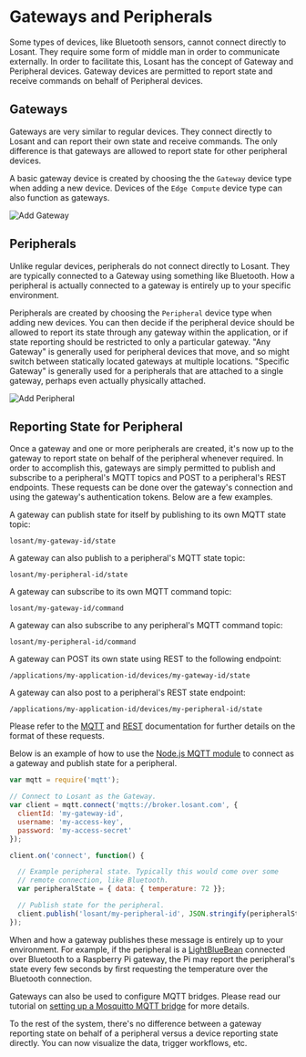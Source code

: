 # Gateways and Peripherals

Some types of devices, like Bluetooth sensors, cannot connect directly to Losant. They require some form of middle man in order to communicate externally. In order to facilitate this, Losant has the concept of Gateway and Peripheral devices. Gateway devices are permitted to report state and receive commands on behalf of Peripheral devices.

## Gateways

Gateways are very similar to regular devices. They connect directly to Losant and can report their own state and receive commands. The only difference is that gateways are allowed to report state for other peripheral devices.

A basic gateway device is created by choosing the the `Gateway` device type when adding a new device. Devices of the `Edge Compute` device type can also function as gateways.

![Add Gateway](/images/devices/gateways-peripherals/create-gateway.png "Add Gateway")

## Peripherals

Unlike regular devices, peripherals do not connect directly to Losant. They are typically connected to a Gateway using something like Bluetooth. How a peripheral is actually connected to a gateway is entirely up to your specific environment.

Peripherals are created by choosing the `Peripheral` device type when adding new devices. You can then decide if the peripheral device should be allowed to report its state through any gateway within the application, or if state reporting should be restricted to only a particular gateway. "Any Gateway" is generally used for peripheral devices that move, and so might switch between statically located gateways at multiple locations. "Specific Gateway" is generally used for a peripherals that are attached to a single gateway, perhaps even actually physically attached.

![Add Peripheral](/images/devices/gateways-peripherals/create-peripheral.png "Add Peripheral")

## Reporting State for Peripheral

Once a gateway and one or more peripherals are created, it's now up to the gateway to report state on behalf of the peripheral whenever required. In order to accomplish this, gateways are simply permitted to publish and subscribe to a peripheral's MQTT topics and POST to a peripheral's REST endpoints. These requests can be done over the gateway's connection and using the gateway's authentication tokens. Below are a few examples.

A gateway can publish state for itself by publishing to its own MQTT state topic:

```text
losant/my-gateway-id/state
```

A gateway can also publish to a peripheral's MQTT state topic:

```text
losant/my-peripheral-id/state
```

A gateway can subscribe to its own MQTT command topic:

```text
losant/my-gateway-id/command
```

A gateway can also subscribe to any peripheral's MQTT command topic:

```text
losant/my-peripheral-id/command
```

A gateway can POST its own state using REST to the following endpoint:

```text
/applications/my-application-id/devices/my-gateway-id/state
```

A gateway can also post to a peripheral's REST state endpoint:

```text
/applications/my-application-id/devices/my-peripheral-id/state
```

Please refer to the [MQTT](/mqtt/overview/) and [REST](/rest-api/overview/) documentation for further details on the format of these requests.

Below is an example of how to use the [Node.js MQTT module](https://github.com/mqttjs/MQTT.js) to connect as a gateway and publish state for a peripheral.

```javascript
var mqtt = require('mqtt');

// Connect to Losant as the Gateway.
var client = mqtt.connect('mqtts://broker.losant.com', {
  clientId: 'my-gateway-id',
  username: 'my-access-key',
  password: 'my-access-secret'
});

client.on('connect', function() {

  // Example peripheral state. Typically this would come over some
  // remote connection, like Bluetooth.
  var peripheralState = { data: { temperature: 72 }};

  // Publish state for the peripheral.
  client.publish('losant/my-peripheral-id', JSON.stringify(peripheralState));  
});
```

When and how a gateway publishes these message is entirely up to your environment. For example, if the peripheral is a [LightBlueBean](https://punchthrough.com/bean) connected over Bluetooth to a Raspberry Pi gateway, the Pi may report the peripheral's state every few seconds by first requesting the temperature over the Bluetooth connection.

Gateways can also be used to configure MQTT bridges. Please read our tutorial on [setting up a Mosquitto MQTT bridge](https://www.losant.com/blog/how-to-configure-mosquitto-bridge-to-losant) for more details.

To the rest of the system, there's no difference between a gateway reporting state on behalf of a peripheral versus a device reporting state directly. You can now visualize the data, trigger workflows, etc.
